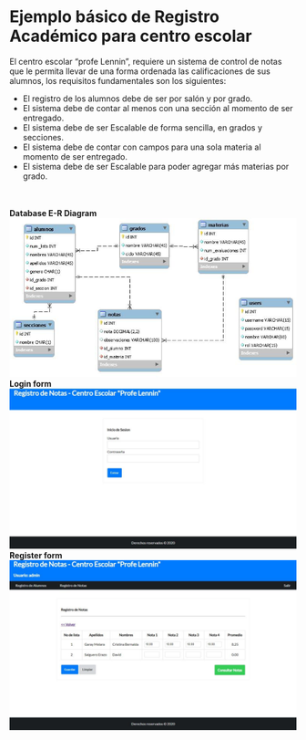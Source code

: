 # Ejemplo básico de Registro Académico para centro escolar
<p>El centro escolar “profe Lennin”, requiere un sistema de control de notas que le permita llevar de una forma ordenada las calificaciones de sus alumnos, los requisitos fundamentales son los siguientes:</p>
<ul>
  <li>El registro de los alumnos debe de ser por salón y por grado.</li>
  <li>El sistema debe de contar al menos con una sección al momento de ser entregado.</li>
  <li>El sistema debe de ser Escalable de forma sencilla, en grados y secciones.</li>
  <li>El sistema debe de contar con campos para una sola materia al momento de ser entregado.</li>
  <li>El sistema debe de ser Escalable para poder agregar más materias por grado.</li>
</ul>
<br><br>
<strong>Database E-R Diagram</strong>
<img src="img/bd.png">
<br>
<strong>Login form</strong>
<img src="img/login.png">
<br>
<strong>Register form</strong>
<img src="img/preview.png">
<br><br>
<br><br>
<!--<strong>SUPPORT</strong>
<br><br>
<a href="https://www.buymeacoffee.com/yoleo" target="_blank"><img src="https://media.giphy.com/media/sqQihma8JiyO7Skpqv/giphy.gif" alt="Buy Me A Coffee" height="70" width="250"></a>-->

